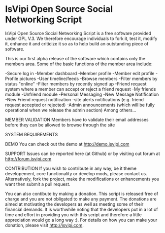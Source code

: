 IsVipi Open Source Social Networking Script
======

IsVipi Open Source Social Networking Script is a free software provided under GPL V.3. We therefore encourage individuals
to fork it, test it, modify it, enhance it and criticize it so as to help build an outstanding piece of software.

This is our first alpha release of the software which contains only the members area. Some of the basic functions of the
member area include:

-Secure log in
-Member dashboard
-Member profile
-Member edit profile
-Profile pictures
-User timeline/feeds
-Browse members
-Filter members by status "online"
-Filter members by recently signed up
-Friend request system where a member can accept or reject a friend request
-My friends module
-Unfriend module
-Personal Messaging
-New Message Notification
-New Friend request notification
-site alerts notifications (e.g. friend request accepted or rejected)
-Admin announcements (which will be fully operational when we release the admin section)
Among others...

MEMBER VALIDATION
Members have to validate their email addresses before they can be allowed to browse through the site

SYSTEM REQUIREMENTS


DEMO
You can check out the demo at http://demo.isvipi.com

SUPPORT
Issues can be reported here (at Github) or by visiting out forum at http://forum.isvipi.com

CONTRIBUTION
If you wish to contribute in any way, be it theme developement, core functionality or develop mods, please contact us. Alternatively, fork the project, make the modifications or enhancements you want then submit a pull request.

You can also contibute by making a donation. This script is released free of charge and you are not obligated to make any payment. The donations are aimed at motivating the developers as well as meeting some of their financial demands. It is worthwhile noting that the developers put in a lot of time and effort in providing you with this script and therefore a little appreciation would go a long way :). For details on how you can make your donation, please visit http://isvipi.com.
